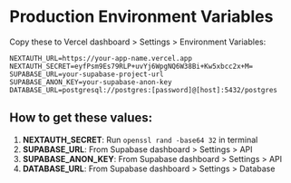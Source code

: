 # Production Environment Variables

Copy these to Vercel dashboard > Settings > Environment Variables:

```
NEXTAUTH_URL=https://your-app-name.vercel.app
NEXTAUTH_SECRET=eyfPsm9Es79RLP+uvYj6WpgNQ6W38Bi+Kw5xbcc2x+M=
SUPABASE_URL=your-supabase-project-url
SUPABASE_ANON_KEY=your-supabase-anon-key
DATABASE_URL=postgresql://postgres:[password]@[host]:5432/postgres
```

## How to get these values:

1. **NEXTAUTH_SECRET**: Run `openssl rand -base64 32` in terminal
2. **SUPABASE_URL**: From Supabase dashboard > Settings > API
3. **SUPABASE_ANON_KEY**: From Supabase dashboard > Settings > API
4. **DATABASE_URL**: From Supabase dashboard > Settings > Database
